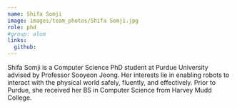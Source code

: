 ```yaml
---
name: Shifa Somji
image: images/team_photos/Shifa Somji.jpg
role: phd
#group: alum
links:
  github: 
---
```


Shifa Somji is a Computer Science PhD student at Purdue University advised by Professor Sooyeon Jeong. Her interests lie in enabling robots to interact with the physical world safely, fluently, and effectively. Prior to Purdue, she received her BS in Computer Science from Harvey Mudd College. 
